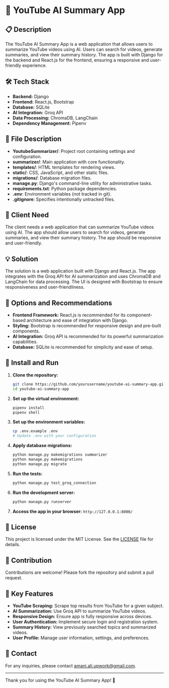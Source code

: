 # 🚀 YouTube AI Summary App

## 📋 Description

The YouTube AI Summary App is a web application that allows users to summarize YouTube videos using AI. Users can search for videos, generate summaries, and view their summary history. The app is built with Django for the backend and React.js for the frontend, ensuring a responsive and user-friendly experience.

## 🛠️ Tech Stack

- **Backend:** Django
- **Frontend:** React.js, Bootstrap
- **Database:** SQLite
- **AI Integration:** Groq API
- **Data Processing:** ChromaDB, LangChain
- **Dependency Management:** Pipenv

## 📂 File Description

- **YoutubeSummarizer/**: Project root containing settings and configuration.
- **summarizer/**: Main application with core functionality.
- **templates/**: HTML templates for rendering views.
- **static/**: CSS, JavaScript, and other static files.
- **migrations/**: Database migration files.
- **manage.py**: Django's command-line utility for administrative tasks.
- **requirements.txt**: Python package dependencies.
- **.env**: Environment variables (not tracked in git).
- **.gitignore**: Specifies intentionally untracked files.

## 📝 Client Need

The client needs a web application that can summarize YouTube videos using AI. The app should allow users to search for videos, generate summaries, and view their summary history. The app should be responsive and user-friendly.

## 💡 Solution

The solution is a web application built with Django and React.js. The app integrates with the Groq API for AI summarization and uses ChromaDB and LangChain for data processing. The UI is designed with Bootstrap to ensure responsiveness and user-friendliness.

## 🔧 Options and Recommendations

- **Frontend Framework:** React.js is recommended for its component-based architecture and ease of integration with Django.
- **Styling:** Bootstrap is recommended for responsive design and pre-built components.
- **AI Integration:** Groq API is recommended for its powerful summarization capabilities.
- **Database:** SQLite is recommended for simplicity and ease of setup.

## 🚀 Install and Run

1. **Clone the repository:**

    ```bash
    git clone https://github.com/yourusername/youtube-ai-summary-app.git
    cd youtube-ai-summary-app
    ```

2. **Set up the virtual environment:**

    ```bash
    pipenv install
    pipenv shell
    ```

3. **Set up the environment variables:**

    ```bash
    cp .env.example .env
    # Update .env with your configuration
    ```

4. **Apply database migrations:**

    ```bash
    python manage.py makemigrations summarizer
    python manage.py makemigrations
    python manage.py migrate
    ```

5. **Run the tests:**

    ```bash
    python manage.py test_groq_connection
    ```

6. **Run the development server:**

    ```bash
    python manage.py runserver
    ```

7. **Access the app in your browser:**
    ```http://127.0.0.1:8000/```

## 📜 License

This project is licensed under the MIT License. See the [LICENSE](LICENSE) file for details.

## 🤝 Contribution

Contributions are welcome! Please fork the repository and submit a pull request.

## 🌟 Key Features

- **YouTube Scraping:** Scrape top results from YouTube for a given subject.
- **AI Summarization:** Use Groq API to summarize YouTube videos.
- **Responsive Design:** Ensure app is fully responsive across devices.
- **User Authentication:** Implement secure login and registration system.
- **Summary History:** View previously searched topics and summarized videos.
- **User Profile:** Manage user information, settings, and preferences.

## 📧 Contact

For any inquiries, please contact [amani.ali.upwork@gmail.com](mailto:your_email@example.com).

---

Thank you for using the YouTube AI Summary App! 🎉

